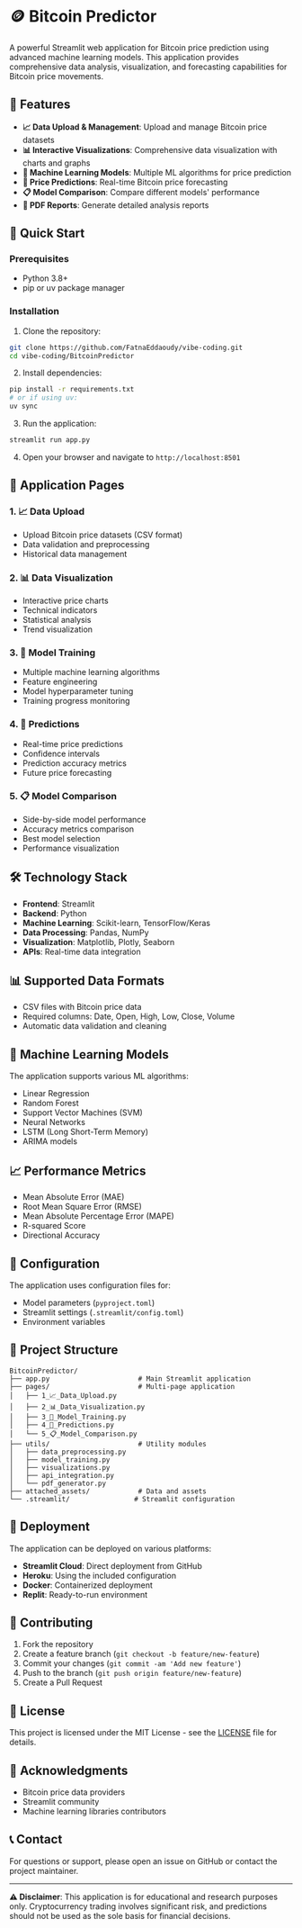 # 🪙 Bitcoin Predictor

A powerful Streamlit web application for Bitcoin price prediction using advanced machine learning models. This application provides comprehensive data analysis, visualization, and forecasting capabilities for Bitcoin price movements.

## 🌟 Features

- **📈 Data Upload & Management**: Upload and manage Bitcoin price datasets
- **📊 Interactive Visualizations**: Comprehensive data visualization with charts and graphs
- **🤖 Machine Learning Models**: Multiple ML algorithms for price prediction
- **🔮 Price Predictions**: Real-time Bitcoin price forecasting
- **📋 Model Comparison**: Compare different models' performance
- **📄 PDF Reports**: Generate detailed analysis reports

## 🚀 Quick Start

### Prerequisites

- Python 3.8+
- pip or uv package manager

### Installation

1. Clone the repository:
```bash
git clone https://github.com/FatnaEddaoudy/vibe-coding.git
cd vibe-coding/BitcoinPredictor
```

2. Install dependencies:
```bash
pip install -r requirements.txt
# or if using uv:
uv sync
```

3. Run the application:
```bash
streamlit run app.py
```

4. Open your browser and navigate to `http://localhost:8501`

## 📱 Application Pages

### 1. 📈 Data Upload
- Upload Bitcoin price datasets (CSV format)
- Data validation and preprocessing
- Historical data management

### 2. 📊 Data Visualization
- Interactive price charts
- Technical indicators
- Statistical analysis
- Trend visualization

### 3. 🤖 Model Training
- Multiple machine learning algorithms
- Feature engineering
- Model hyperparameter tuning
- Training progress monitoring

### 4. 🔮 Predictions
- Real-time price predictions
- Confidence intervals
- Prediction accuracy metrics
- Future price forecasting

### 5. 📋 Model Comparison
- Side-by-side model performance
- Accuracy metrics comparison
- Best model selection
- Performance visualization

## 🛠️ Technology Stack

- **Frontend**: Streamlit
- **Backend**: Python
- **Machine Learning**: Scikit-learn, TensorFlow/Keras
- **Data Processing**: Pandas, NumPy
- **Visualization**: Matplotlib, Plotly, Seaborn
- **APIs**: Real-time data integration

## 📊 Supported Data Formats

- CSV files with Bitcoin price data
- Required columns: Date, Open, High, Low, Close, Volume
- Automatic data validation and cleaning

## 🤖 Machine Learning Models

The application supports various ML algorithms:

- Linear Regression
- Random Forest
- Support Vector Machines (SVM)
- Neural Networks
- LSTM (Long Short-Term Memory)
- ARIMA models

## 📈 Performance Metrics

- Mean Absolute Error (MAE)
- Root Mean Square Error (RMSE)
- Mean Absolute Percentage Error (MAPE)
- R-squared Score
- Directional Accuracy

## 🔧 Configuration

The application uses configuration files for:
- Model parameters (`pyproject.toml`)
- Streamlit settings (`.streamlit/config.toml`)
- Environment variables

## 📁 Project Structure

```
BitcoinPredictor/
├── app.py                      # Main Streamlit application
├── pages/                      # Multi-page application
│   ├── 1_📈_Data_Upload.py
│   ├── 2_📊_Data_Visualization.py
│   ├── 3_🤖_Model_Training.py
│   ├── 4_🔮_Predictions.py
│   └── 5_📋_Model_Comparison.py
├── utils/                      # Utility modules
│   ├── data_preprocessing.py
│   ├── model_training.py
│   ├── visualizations.py
│   ├── api_integration.py
│   └── pdf_generator.py
├── attached_assets/            # Data and assets
└── .streamlit/                # Streamlit configuration
```

## 🚀 Deployment

The application can be deployed on various platforms:

- **Streamlit Cloud**: Direct deployment from GitHub
- **Heroku**: Using the included configuration
- **Docker**: Containerized deployment
- **Replit**: Ready-to-run environment

## 🤝 Contributing

1. Fork the repository
2. Create a feature branch (`git checkout -b feature/new-feature`)
3. Commit your changes (`git commit -am 'Add new feature'`)
4. Push to the branch (`git push origin feature/new-feature`)
5. Create a Pull Request

## 📝 License

This project is licensed under the MIT License - see the [LICENSE](LICENSE) file for details.

## 🙏 Acknowledgments

- Bitcoin price data providers
- Streamlit community
- Machine learning libraries contributors

## 📞 Contact

For questions or support, please open an issue on GitHub or contact the project maintainer.

---

**⚠️ Disclaimer**: This application is for educational and research purposes only. Cryptocurrency trading involves significant risk, and predictions should not be used as the sole basis for financial decisions.